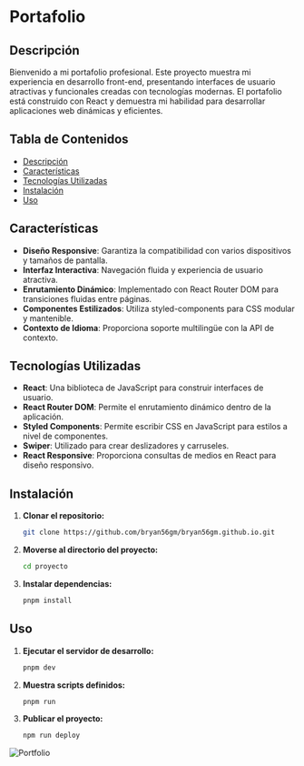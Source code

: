 # Portafolio

## Descripción

Bienvenido a mi portafolio profesional. Este proyecto muestra mi experiencia en desarrollo front-end, presentando interfaces de usuario atractivas y funcionales creadas con tecnologías modernas. El portafolio está construido con React y demuestra mi habilidad para desarrollar aplicaciones web dinámicas y eficientes.

## Tabla de Contenidos

- [Descripción](#descripción)
- [Características](#características)
- [Tecnologías Utilizadas](#tecnologías-utilizadas)
- [Instalación](#instalación)
- [Uso](#uso)

## Características

- **Diseño Responsive**: Garantiza la compatibilidad con varios dispositivos y tamaños de pantalla.
- **Interfaz Interactiva**: Navegación fluida y experiencia de usuario atractiva.
- **Enrutamiento Dinámico**: Implementado con React Router DOM para transiciones fluidas entre páginas.
- **Componentes Estilizados**: Utiliza styled-components para CSS modular y mantenible.
- **Contexto de Idioma**: Proporciona soporte multilingüe con la API de contexto.

## Tecnologías Utilizadas

- **React**: Una biblioteca de JavaScript para construir interfaces de usuario.
- **React Router DOM**: Permite el enrutamiento dinámico dentro de la aplicación.
- **Styled Components**: Permite escribir CSS en JavaScript para estilos a nivel de componentes.
- **Swiper**: Utilizado para crear deslizadores y carruseles.
- **React Responsive**: Proporciona consultas de medios en React para diseño responsivo.

## Instalación

1. **Clonar el repositorio:**
   ```bash
   git clone https://github.com/bryan56gm/bryan56gm.github.io.git
   
2. **Moverse al directorio del proyecto:**
   ```bash
   cd proyecto
   
3. **Instalar dependencias:**
   ```bash
   pnpm install
   
## Uso

1. **Ejecutar el servidor de desarrollo:**
   ```bash
   pnpm dev
   
2. **Muestra scripts definidos:**
   ```bash
   pnpm run
   
3. **Publicar el proyecto:**
   ```bash
   npm run deploy

![Portfolio](https://raw.githubusercontent.com/bryan56gm/bryan56gm.github.io/main/preview.jpg)
